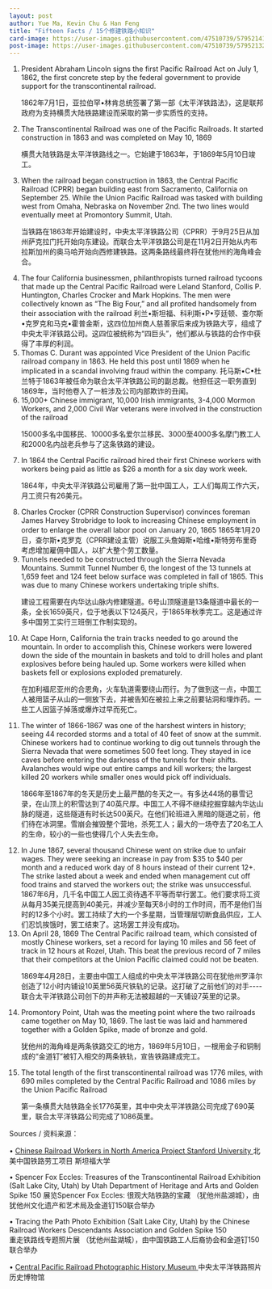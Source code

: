 ```yaml
---
layout: post
author: Yue Ma, Kevin Chu & Han Feng
title: "Fifteen Facts / 15个修建铁路小知识"
card-image: https://user-images.githubusercontent.com/47510739/57952141-4944b300-78ba-11e9-9d33-94e1d00c7916.jpg
post-image: https://user-images.githubusercontent.com/47510739/57952132-434ed200-78ba-11e9-9d93-cdaa95b1743e.jpg
---
```

<ol>
  <li>President Abraham Lincoln signs the first Pacific Railroad Act on July 1, 1862, the first concrete step by the federal government to provide support for the transcontinental railroad.
<p>1862年7月1日，亚拉伯罕•林肯总统签署了第一部《太平洋铁路法》，这是联邦政府为支持横贯大陆铁路建设而采取的第一步实质性的支持。
</li>

  <li>The Transcontinental Railroad was one of the Pacific Railroads. It started construction in 1863 and was completed on May 10, 1869
<p>横贯大陆铁路是太平洋铁路线之一。它始建于1863年，于1869年5月10日竣工。
</li>
<!--more-->

  <li>When the railroad began construction in 1863, the Central Pacific Railroad (CPRR) began building east from Sacramento, California on September 25.  While the Union Pacific Railroad was tasked with building west from Omaha, Nebraska on November 2nd.  The two lines would eventually meet at Promontory Summit, Utah.  
<p>当铁路在1863年开始建设时，中央太平洋铁路公司（CPRR）于9月25日从加州萨克拉门托开始向东建设。而联合太平洋铁路公司是在11月2日开始从内布拉斯加州的奥马哈开始向西修建铁路。这两条路线最终将在犹他州的海角峰会合。
</li>

  <li>The four California businessmen, philanthropists turned railroad tycoons that made up the Central Pacific Railroad were Leland Stanford, Collis P. Huntington, Charles Crocker and Mark Hopkins.  The men were collectively known as “The Big Four,” and  all profited handsomely from their association with the railroad
利兰•斯坦福、科利斯•P•亨廷顿、查尔斯•克罗克和马克•霍普金斯，这四位加州商人慈善家后来成为铁路大亨，组成了中央太平洋铁路公司。这四位被统称为“四巨头”，他们都从与铁路的合作中获得了丰厚的利润。
</li>

  <li>Thomas C. Durant was appointed Vice President of the Union Pacific railroad company in 1863.  He held this post until 1869 when he implicated in a scandal involving fraud within the company.
托马斯•C•杜兰特于1863年被任命为联合太平洋铁路公司的副总裁。他担任这一职务直到1869年，当时他卷入了一桩涉及公司内部欺诈的丑闻。
</li>

  <li>15,000+ Chinese immigrant, 10,000 Irish immigrants, 3-4,000 Mormon Workers, and 2,000 Civil War veterans were involved in the construction of the railroad
<p>15000多名中国移民、10000多名爱尔兰移民、3000至4000多名摩门教工人和2000名内战老兵参与了这条铁路的建设。
</li>

  <li>In 1864 the Central Pacific railroad hired their first Chinese workers with workers being paid as little as $26 a month for a six day work week.   
<p>1864年，中央太平洋铁路公司雇用了第一批中国工人，工人们每周工作六天，月工资只有26美元。
</li>

  <li>Charles Crocker (CPRR Construction Supervisor) convinces foreman James Harvey Strobridge to look to increasing Chinese employment in order to enlarge the overall labor pool on January 20, 1865 
1865年1月20日，查尔斯•克罗克（CPRR建设主管）说服工头詹姆斯•哈维•斯特劳布里奇考虑增加雇佣中国人，以扩大整个劳工数量。
</li>

  <li>Tunnels needed to be constructed through the Sierra Nevada Mountains. Summit Tunnel Number 6, the longest of the 13 tunnels at 1,659 feet and 124 feet below surface was completed in fall of 1865.  This was due to many Chinese workers undertaking triple shifts.   
<p>建设工程需要在内华达山脉内修建隧道。6号山顶隧道是13条隧道中最长的一条，全长1659英尺，位于地表以下124英尺，于1865年秋季完工。这是通过许多中国劳工实行三班倒工作制实现的。
</li>

  <li>At Cape Horn, California the train tracks needed to go around the mountain.  In order to accomplish this, Chinese workers were lowered down the side of the mountain in baskets and told to drill holes and plant explosives before being hauled up.  Some workers were killed when baskets fell or explosions exploded prematurely.  
<p>在加利福尼亚州的合恩角，火车轨道需要绕山而行。为了做到这一点，中国工人被用篮子从山的一侧放下去，并被告知在被拉上来之前要钻洞和埋炸药。一些工人因篮子掉落或爆炸过早而死亡。
</li>

  <li>The winter of 1866-1867 was one of the harshest winters in history; seeing 44 recorded storms and a total of 40 feet of snow at the summit.  Chinese workers had to continue working to dig out tunnels through the Sierra Nevada that were sometimes 500 feet long.  They stayed in ice caves before entering the darkness of the tunnels for their shifts.  Avalanches would wipe out entire camps and kill workers; the largest killed 20 workers while smaller ones would pick off individuals.  
<p>1866年至1867年的冬天是历史上最严酷的冬天之一。有多达44场的暴雪记录，在山顶上的积雪达到了40英尺厚。中国工人不得不继续挖掘穿越内华达山脉的隧道，这些隧道有时长达500英尺。在他们轮班进入黑暗的隧道之前，他们待在冰洞里。雪崩会摧毁整个营地，杀死工人；最大的一场夺去了20名工人的生命，较小的一些也使得几个人失去生命。
</li>

  <li>In June 1867, several thousand Chinese went on strike due to unfair wages.  They were seeking an increase in pay from $35 to $40 per month and a reduced work day of 8 hours instead of their current 12+. The strike lasted about a week and ended when management cut off food trains and starved the workers out; the strike was unsuccessful.   
1867年6月，几千名中国工人因工资待遇不平等而举行罢工。他们要求将工资从每月35美元提高到40美元，并减少至每天8小时的工作时间，而不是他们当时的12多个小时。罢工持续了大约一个多星期，当管理层切断食品供应，工人们忍饥挨饿时，罢工结束了。这场罢工并没有成功。
</li>

  <li>On April 28, 1869 The Central Pacific railroad team, which consisted of mostly Chinese workers, set a record for laying 10 miles and 56 feet of track in 12 hours at Rozel, Utah. This beat the previous record of 7 miles that their competitors at the Union Pacific claimed could not be beaten.  
<p>1869年4月28日，主要由中国工人组成的中央太平洋铁路公司在犹他州罗泽尔创造了12小时内铺设10英里56英尺铁轨的记录。这打破了之前他们的对手----联合太平洋铁路公司创下的并声称无法被超越的一天铺设7英里的记录。
</li>

  <li>Promontory Point, Utah was the meeting point where the two railroads came together on May 10, 1869. The last tie was laid and hammered together with a Golden Spike, made of bronze and gold.
<p>犹他州的海角峰是两条铁路交汇的地方，1869年5月10日，一根用金子和铜制成的“金道钉”被钉入相交的两条铁轨，宣告铁路建成完工。
</li>

  <li>The total length of the first transcontinental railroad was 1776 miles, with 690 miles completed by the Central Pacific Railroad and 1086 miles by the Union Pacific Railroad
<p>第一条横贯大陆铁路全长1776英里，其中中央太平洋铁路公司完成了690英里，联合太平洋铁路公司完成了1086英里。
</li>
</ol> 

Sources / 资料来源：

•	<a href="https://web.stanford.edu/group/chineserailroad/cgi-bin/website/">Chinese Railroad Workers in North America Project Stanford University </a>
北美中国铁路劳工项目  斯坦福大学


•	Spencer Fox Eccles: Treasures of the Transcontinental Railroad Exhibition (Salt Lake City, Utah) by Utah Department of Heritage and Arts and Golden Spike 150
展览Spencer Fox Eccles: 很观大陆铁路的宝藏 （犹他州盐湖城），由犹他州文化遗产和艺术局及金道钉150联合举办

•	Tracing the Path Photo Exhibition (Salt Lake City, Utah) by the Chinese Railroad Workers Descendants Association and Golden Spike 150  
重走铁路线专题照片展 （犹他州盐湖城），由中国铁路工人后裔协会和金道钉150联合举办

•	<a href="http://cprr.org/ ">Central Pacific Railroad Photographic History Museum </a>
中央太平洋铁路照片历史博物馆
